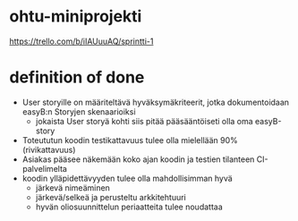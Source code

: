 # ohtu-miniprojekti

https://trello.com/b/iIAUuuAQ/sprintti-1

# definition of done

- User storyille on määriteltävä hyväksymäkriteerit, jotka dokumentoidaan easyB:n Storyjen skenaarioiksi
  - jokaista User storyä kohti siis pitää pääsääntöiseti olla oma easyB-story
- Toteututun koodin testikattavuus tulee olla mielellään 90% (rivikattavuus)
- Asiakas pääsee näkemään koko ajan koodin ja testien tilanteen CI-palvelimelta
- koodin ylläpidettävyyden tulee olla mahdollisimman hyvä
  - järkevä nimeäminen
  - järkevä/selkeä ja perusteltu arkkitehtuuri
  - hyvän oliosuunnittelun periaatteita tulee noudattaa
